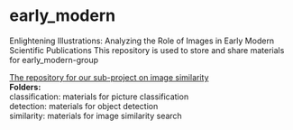 # early_modern

Enlightening Illustrations: Analyzing the Role of Images in Early Modern Scientific Publications
This repository is used to store and share materials for early_modern-group

[The repository for our sub-project on image similarity](https://github.com/dhh23/early-modern-image-similarity "dhh23/early-modern-image-similarity")
<br>
**Folders:**<br>
classification: materials for picture classification <br>
detection: materials for object detection <br>
similarity: materials for image similarity search <br>
